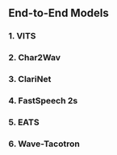 ## End-to-End Models

### 1. VITS


### 2. Char2Wav


### 3. ClariNet


### 4. FastSpeech 2s


### 5. EATS



### 6. Wave-Tacotron


